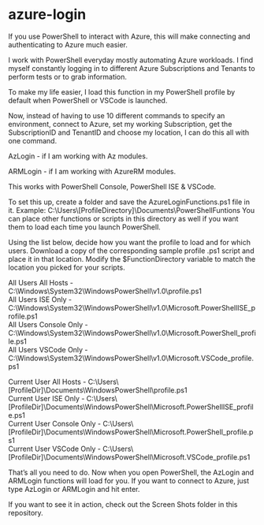 # azure-login
If you use PowerShell to interact with Azure, this will make connecting and authenticating to Azure much easier.

I work with PowerShell everyday mostly automating Azure workloads. I find myself constantly logging in to different Azure Subscriptions and Tenants to perform tests or to grab information.

To make my life easier, I load this function in my PowerShell profile by default when PowerShell or VSCode is launched.

Now, instead of having to use 10 different commands to specify an environment, connect to Azure, set my working Subscription, get the SubscriptionID and TenantID and choose my location, I can do this all with one command.

AzLogin - if I am working with Az modules.

ARMLogin - if I am working with AzureRM modules.

This works with PowerShell Console, PowerShell ISE & VSCode.

To set this up, create a folder and save the AzureLoginFunctions.ps1 file in it.
Example: C:\Users\\[ProfileDirectory]\Documents\PowerShellFuntions
You can place other functions or scripts in this directory as well if you want them to load each time you launch PowerShell.

Using the list below, decide how you want the profile to load and for which users.
Download a copy of the corresponding sample profile .ps1 script and place it in that location.
Modify the $FunctionDirectory variable to match the location you picked for your scripts.

All Users All Hosts - C:\Windows\System32\WindowsPowerShell\v1.0\profile.ps1                                  
All Users ISE Only - C:\Windows\System32\WindowsPowerShell\v1.0\Microsoft.PowerShellISE_profile.ps1  
All Users Console Only - C:\Windows\System32\WindowsPowerShell\v1.0\Microsoft.PowerShell_profile.ps1  
All Users VSCode Only - C:\Windows\System32\WindowsPowerShell\v1.0\Microsoft.VSCode_profile.ps1  

Current User All Hosts - C:\Users\\[ProfileDir]\Documents\WindowsPowerShell\profile.ps1                            
Current User ISE Only - C:\Users\\[ProfileDir]\Documents\WindowsPowerShell\Microsoft.PowerShellISE_profile.ps1   
Current User Console Only - C:\Users\\[ProfileDir]\Documents\WindowsPowerShell\Microsoft.PowerShell_profile.ps1   
Current User VSCode Only - C:\Users\\[ProfileDir]\Documents\WindowsPowerShell\Microsoft.VSCode_profile.ps1 

That’s all you need to do. Now when you open PowerShell, the AzLogin and ARMLogin functions will load for you.
If you want to connect to Azure, just type AzLogin or ARMLogin and hit enter.

If you want to see it in action, check out the Screen Shots folder in this repository.
